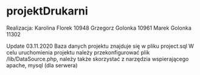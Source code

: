 # projektDrukarni

Realizacja:
Karolina Florek 10948
Grzegorz Golonka 10961
Marek Golonka 11302


Update 03.11.2020
Baza danych projektu znajduje się w pliku project.sql
W celu uruchomienia projektu należy przekonfigurować plik /lib/DataSource.php, należy także skorzystać z narzędzia wspierającego apache, mysql (dla serwera)

